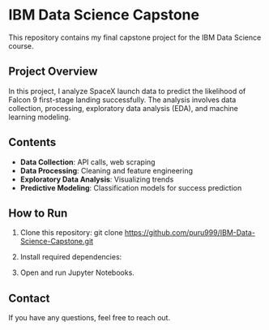 # IBM Data Science Capstone
This repository contains my final capstone project for the IBM Data Science course.

## Project Overview
In this project, I analyze SpaceX launch data to predict the likelihood of Falcon 9 first-stage landing successfully. The analysis involves data collection, processing, exploratory data analysis (EDA), and machine learning modeling.

## Contents
- **Data Collection**: API calls, web scraping
- **Data Processing**: Cleaning and feature engineering
- **Exploratory Data Analysis**: Visualizing trends
- **Predictive Modeling**: Classification models for success prediction

## How to Run
1. Clone this repository:
git clone https://github.com/puru999/IBM-Data-Science-Capstone.git

2. Install required dependencies:
3. Open and run Jupyter Notebooks.

## Contact
If you have any questions, feel free to reach out.
